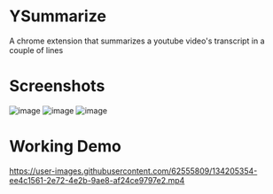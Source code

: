 # YSummarize
A chrome extension that summarizes a youtube video's transcript in a couple of lines

# Screenshots
![image](https://user-images.githubusercontent.com/62555809/134205233-89cffb32-0b75-4b9c-851b-9d4fcb40d16f.png)
![image](https://user-images.githubusercontent.com/62555809/134205268-c497d716-f2ae-4037-8809-9f6f758049e1.png)
![image](https://user-images.githubusercontent.com/62555809/134205286-1aa138f7-b92f-4a58-bdb2-8c3fc583162c.png)

# Working Demo 
https://user-images.githubusercontent.com/62555809/134205354-ee4c1561-2e72-4e2b-9ae8-af24ce9797e2.mp4
